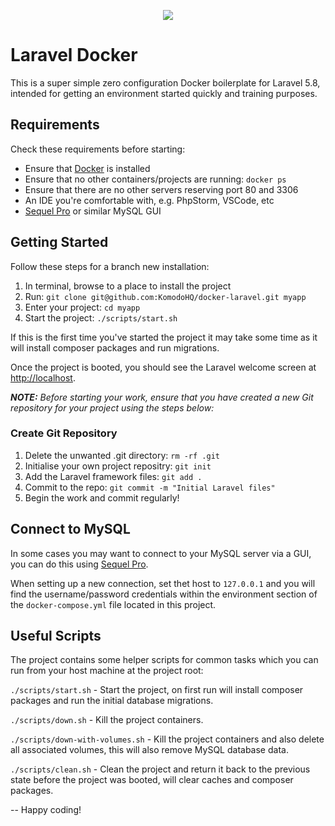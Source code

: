<p align="center"><img src="https://laravel.com/assets/img/components/logo-laravel.svg"></p>

# Laravel Docker

This is a super simple zero configuration Docker boilerplate for Laravel 5.8, intended for getting an environment started quickly and training purposes. 

## Requirements

Check these requirements before starting: 

* Ensure that [Docker](https://docs.docker.com/docker-for-mac/install/) is installed
* Ensure that no other containers/projects are running: `docker ps`
* Ensure that there are no other servers reserving port 80 and 3306
* An IDE you're comfortable with, e.g. PhpStorm, VSCode, etc
* [Sequel Pro](https://www.sequelpro.com/) or similar MySQL GUI

## Getting Started

Follow these steps for a branch new installation: 

1. In terminal, browse to a place to install the project
2. Run: `git clone git@github.com:KomodoHQ/docker-laravel.git myapp`
3. Enter your project: `cd myapp`
4. Start the project: `./scripts/start.sh`

If this is the first time you've started the project it may take some time as it will install composer packages and run migrations. 

Once the project is booted, you should see the Laravel welcome screen at [http://localhost](http://localhost).

_**NOTE:** Before starting your work, ensure that you have created a new Git repository for your project using the steps below:_

### Create Git Repository

1. Delete the unwanted .git directory: `rm -rf .git`
2. Initialise your own project repositry: `git init`
3. Add the Laravel framework files: `git add .`
4. Commit to the repo: `git commit -m "Initial Laravel files"`
5. Begin the work and commit regularly!

## Connect to MySQL

In some cases you may want to connect to your MySQL server via a GUI, you can do this using [Sequel Pro](https://www.sequelpro.com/). 

When setting up a new connection, set thet host to `127.0.0.1` and you will find the username/password credentials within the environment section of the `docker-compose.yml` file located in this project. 

## Useful Scripts

The project contains some helper scripts for common tasks which you can run from your host machine at the project root:

`./scripts/start.sh` - Start the project, on first run will install composer packages and run the initial database migrations.

`./scripts/down.sh` - Kill the project containers.

`./scripts/down-with-volumes.sh` - Kill the project containers and also delete all associated volumes, this will also remove MySQL database data.

`./scripts/clean.sh` - Clean the project and return it back to the previous state before the project was booted, will clear caches and composer packages. 

--
Happy coding!